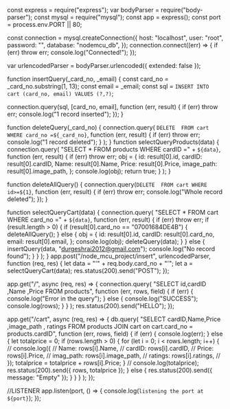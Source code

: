 const express = require("express");
var bodyParser = require("body-parser");
const mysql = require("mysql");
const app = express();
const port = process.env.PORT || 80;

const connection = mysql.createConnection({
  host: "localhost",
  user: "root",
  password: "",
  database: "nodemcu_db",
});
connection.connect((err) => {
  if (err) throw err;
  console.log("Connected!");
});

var urlencodedParser = bodyParser.urlencoded({ extended: false });

function insertQuery(_card_no, _email) {
  const card_no = _card_no.substring(1, 13);
  const email = _email;
  const sql = `INSERT INTO cart (card_no, email) VALUES (?,?)`;

  connection.query(sql, [card_no, email], function (err, result) {
    if (err) throw err;
    console.log("1 record inserted");
  });
}

function deleteQuery(_card_no) {
  connection.query(
    `DELETE  FROM cart WHERE card_no =${_card_no}`,
    function (err, result) {
      if (err) throw err;
      console.log("1 record deleted");
    }
  );
}
function selectQueryProducts(data) {
  connection.query(
    "SELECT * FROM products WHERE cardID =" + `${data}`,
    function (err, result) {
      if (err) throw err;
      obj = {
        id: result[0].id,
        cardID: result[0].cardID,
        Name: result[0].Name,
        Price: result[0].Price,
        image_path: result[0].image_path,
      };
      console.log(obj);
      return true;
    }
  );
}

function deleteAllQuery() {
  connection.query(`DELETE  FROM cart WHERE id>=${1}`, function (err, result) {
    if (err) throw err;
    console.log("Whole record deleted");
  });
}

function selectQueryCart(data) {
  connection.query(
    "SELECT * FROM cart WHERE card_no =" + `${data}`,
    function (err, result) {
      if (err) throw err;
      if (result.length > 0) {
        if (result[0].card_no == "07001684DE4B") {
          deleteAllQuery();
        } else {
          obj = {
            id: result[0].id,
            cardID: result[0].card_no,
            email: result[0].email,
          };
          console.log(obj);
          deleteQuery(data);
        }
      } else {
        insertQuery(data, "durgeshrai2012@gmail.com");
        console.log("No record found");
      }
    }
  );
}
app.post("/node_mcu_project/insert", urlencodedParser, function (req, res) {
  let data = "'" + req.body.card_no + "'";
  let a = selectQueryCart(data);
  res.status(200).send("POST");
});

app.get("/", async (req, res) => {
  connection.query(
    "SELECT id,cardID ,Name ,Price FROM products",
    function (err, rows, field) {
      if (err) {
        console.log("Error in the query");
      } else {
        console.log("SUCCESS");
        console.log(rows);
      }
    }
  );
  res.status(200).send("HELLO");
});

app.get("/cart", async (req, res) => {
  db.query(
    "SELECT cardID,Name,Price ,image_path , ratings FROM products JOIN cart on cart.card_no = products.cardID",
    function (err, rows, field) {
      if (err) {
        console.log(err);
      } else {
        let totalprice = 0;
        if (rows.length > 0) {
          for (let i = 0; i < rows.length; i++) {
            // console.log({
            //   Name: rows[i].Name,
            //   cardID: rows[i].cardID,
            //   Price: rows[i].Price,
            //   imag_path: rows[i].image_path,
            //   ratings: rows[i].ratings,
            // });
            totalprice = totalprice + rows[i].Price;
          }
          // console.log(totalprice);
          res.status(200).send({ rows, totalprice });
        } else {
          res.status(200).send({ message: "Empty" });
        }
      }
    }
  );
});


//LISTENER
app.listen(port, () => {
  console.log(`listening the port at  ${port}`);
});

